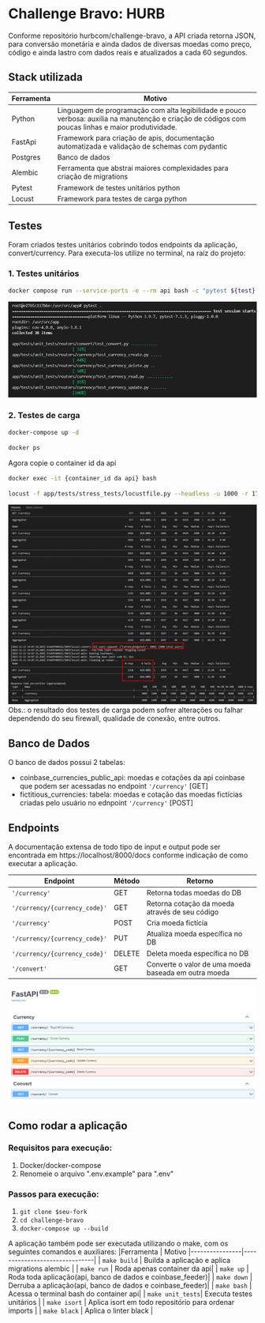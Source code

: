 # Challenge Bravo: HURB

Conforme repositório hurbcom/challenge-bravo, a API criada retorna JSON, para conversão monetária e ainda dados de diversas moedas como preço, código e ainda lastro com dados reais e atualizados a cada 60 segundos. 

## Stack utilizada
|Ferramenta      | Motivo
|----------------|-------------------------------|
| Python         | Linguagem de programação com alta legibilidade e pouco verbosa: auxilia na manutenção e criação de códigos com poucas linhas e maior produtividade.                    |
| FastApi        | Framework para criação de apis, documentação automatizada e validação de schemas com pydantic|
| Postgres        | Banco de dados|
| Alembic        | Ferramenta que abstrai maiores complexidades para criação de migrations|
| Pytest        | Framework de testes unitários python|
| Locust        | Framework para testes de carga python|

## Testes
Foram criados testes unitários cobrindo todos endpoints da aplicação, convert/currency.
Para executa-los utilize no terminal, na raíz do projeto:
### 1. Testes unitários
```bash
docker compose run --service-ports -e --rm api bash -c "pytest ${test} --disable-warnings
```
![stress tests results](app/docs_images/unit_tests.png)

### 2. Testes de carga
```bash
docker-compose up -d
```
```bash
docker ps
```
Agora copie o container id da api
```bash
docker exec -it {container_id da api} bash
```
```bash
locust -f app/tests/stress_tests/locustfile.py --headless -u 1000 -r 17 --run-time 1m --host http://127.0.0.1:8000
```

![stress tests results](app/docs_images/stress_tests.png)
Obs.: o resultado dos testes de carga podem sofrer alterações ou falhar dependendo do seu firewall, qualidade de conexão, entre outros.

## Banco de Dados
O banco de dados possui 2 tabelas:

 - coinbase_currencies_public_api: moedas e cotações da api coinbase que podem ser acessadas no endpoint `'/currency'` [GET]
 - fictitious_currencies: tabela: moedas e cotação das moedas fictícias criadas pelo usuário no ednpoint `'/currency'` [POST]

## Endpoints

A documentação extensa de todo tipo de input e output pode ser encontrada em https://localhost/8000/docs conforme indicação de como executar a aplicação.

|Endpoint        |Método                 |Retorno                           |
|----------------|-------------------------------|-----------------------------|
|`'/currency'`   | GET                           |Retorna todas moedas do DB  |
|`'/currency/{currency_code}'` |GET            |Retorna cotação da moeda através de seu código            |
|`'/currency'`          |POST  | Cria moeda fictícia
|`'/currency/{currency_code}'`   | PUT        | Atualiza moeda específica no DB  |
|`'/currency/{currency_code}'`   | DELETE        | Deleta moeda específica no DB  |
|`'/convert'`   | GET        | Converte o valor de uma moeda baseada em outra moeda  |

![stress tests results](app/docs_images/endpoints.png)


## Como rodar a aplicação
### Requisitos para execução:
1. Docker/docker-compose
2. Renomeie o arquivo ".env.example" para ".env"

### Passos para execução:
1.   `git clone $seu-fork`
2.  `cd challenge-bravo`
3.  `docker-compose up --build`

A aplicação também pode ser executada utilizando o make, com os seguintes comandos e auxiliares:
|Ferramenta      | Motivo
|----------------|-------------------------------|
| `make build`      | Builda a aplicação e aplica migrations alembic |
| `make run`      | Roda apenas container da api|
| `make up`      | Roda toda aplicação(api, banco de dados e coinbase_feeder)|
| `make down`      | Derruba a aplicação(api, banco de dados e coinbase_feeder)|
| `make bash`      | Acessa o terminal bash do container api|
| `make unit_tests`| Executa testes unitários |
| `make isort`      | Aplica isort em todo repositório para ordenar imports |
| `make black`      | Aplica o linter black |

